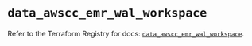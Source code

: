 # `data_awscc_emr_wal_workspace`

Refer to the Terraform Registry for docs: [`data_awscc_emr_wal_workspace`](https://registry.terraform.io/providers/hashicorp/awscc/0.70.0/docs/data-sources/emr_wal_workspace).
